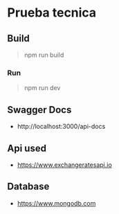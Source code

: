 # Prueba tecnica 

## Build

> npm run build 

### Run 

> npm run dev

## Swagger Docs
 - http://localhost:3000/api-docs

## Api used 
 - https://www.exchangeratesapi.io

## Database 
 - https://www.mongodb.com
